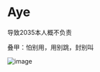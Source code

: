 # Aye
导致2035本人概不负责

叠甲：怕别用，用别跳，封别叫

![image](https://github.com/user-attachments/assets/c3be58d2-6f93-491f-a36c-2af1e00e2eae)
